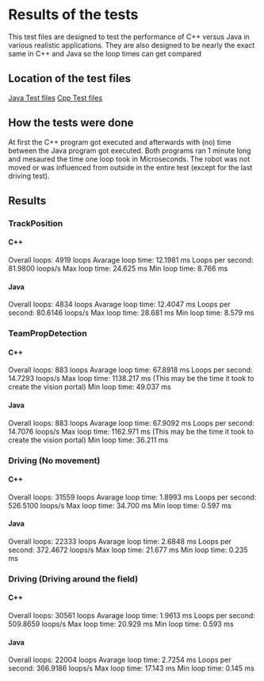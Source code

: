 # Results of the tests
This test files are designed to test the performance of C++ versus Java in various realistic applications.
They are also designed to be nearly the exact same in C++ and Java so the loop times can get compared

## Location of the test files
[Java Test files](https://github.com/flemmii/FTCpp-SDK/new/Tests/TeamCode/src/main/java/org/firstinspires/ftc/teamcode/tests/java)
[Cpp Test files](https://github.com/flemmii/FTCpp-SDK/new/Tests/TeamCode/src/main/cpp/teamcode/sources/tests)

## How the tests were done
At first the C++ program got executed and afterwards with (no) time between the Java program got executed.
Both programs ran 1 minute long and mesaured the time one loop took in Microseconds.
The robot was not moved or was influenced from outside in the entire test (except for the last driving test).

## Results

### TrackPosition
#### C++
Overall loops: 4919 loops
Avarage loop time: 12.1981 ms
Loops per second: 81.9800 loops/s
Max loop time: 24.625 ms
Min loop time: 8.766 ms

#### Java
Overall loops: 4834 loops
Avarage loop time: 12.4047 ms
Loops per second: 80.6146 loops/s
Max loop time: 28.681 ms
Min loop time: 8.579 ms

### TeamPropDetection
#### C++
Overall loops: 883 loops
Avarage loop time: 67.8918 ms
Loops per second: 14.7293 loops/s
Max loop time: 1138.217 ms (This may be the time it took to create the vision portal)
Min loop time: 49.037 ms

#### Java
Overall loops: 883 loops
Avarage loop time: 67.9092 ms
Loops per second: 14.7076 loops/s
Max loop time: 1162.971 ms (This may be the time it took to create the vision portal)
Min loop time: 36.211 ms

### Driving (No movement)
#### C++
Overall loops: 31559 loops
Avarage loop time: 1.8993 ms
Loops per second: 526.5100 loops/s
Max loop time: 34.700 ms
Min loop time: 0.597 ms

#### Java
Overall loops: 22333 loops
Avarage loop time: 2.6848 ms
Loops per second: 372.4672 loops/s
Max loop time: 21.677 ms
Min loop time: 0.235 ms

### Driving (Driving around the field)
#### C++
Overall loops: 30561 loops
Avarage loop time: 1.9613 ms
Loops per second: 509.8659 loops/s
Max loop time: 20.929 ms
Min loop time: 0.593 ms

#### Java
Overall loops: 22004 loops
Avarage loop time: 2.7254 ms
Loops per second: 366.9186 loops/s
Max loop time: 17.143 ms
Min loop time: 0.145 ms
